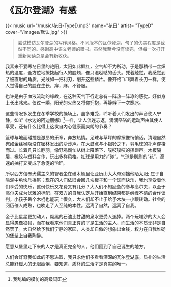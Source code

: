 # 《瓦尔登湖》有感

{{< music url="/music/花日-TypeD.mp3" name="花日" artist= "TypeD" cover="/images/默认.jpg" >}}  

> 尝试模仿瓦尔登湖的写作风格。不同版本的瓦尔登湖，句子的优美程度是截然不同的。感谢高中语文老师的赠书。虽然我至今没有读完，但每一次打开重新阅读总是会有新收获。

我素来不爱寒冬日里的艳阳，太阳如此鲜红，空气却不为所动。于是那稍带一丝炽热的温度，全方位地撩拨起行人的脸颊，像只湿哒哒的舌头。凭着触觉，我感觉到了被直射的角质。光线如一把利刃，削开这些鳞片。像齐格飞飞舞着长刀一样，使人觉得自己的脸在生长，痒，麻，不舒服。

也许是由于血液流动的缘故，在这种天气下行走总有一阵热一阵凉的感觉。好似身上长出冰来。仅过一瞬，阳光的火热又将你拥抱，再静候下一次寒冰。

这些情况多发生在冬季学校的操场上。虽多难受，聆听着人们发出的声音使人宁静，如听《水边的阿迪丽娜》[^1]一样，让人流连忘返，滴滴嗒嗒的运动声由其使人享受，还有什么比得上这发自内心健康而爽朗的节奏？

篮球与地面碰撞是激昂的乐章，奔放热情。足球与草坪的摩擦像悄悄话，清理自然宛如金丝猴隐没在密林发出的沙沙声。在大鼓点与小银铃之下，羽毛球的扑声穿梭而过。长着几只长脖羽，像野鸡慌忙从树上降落下，噗吱噗吱的挥翅声。木板隔层，橡胶与塑料合作，玩出多样风格。扛球是用力的“碰”。气球是刷刷的“花”，高速的抽打又变成了急促的“嘘”。

所以西方信奉犬儒主义的智者坐在破木桶里让亚历山大大帝别挡他晒太阳; 庄子自喻泥中龟快乐摇尾；现在的人们依旧会因几块板子和一个球而快乐，我也享受着他们享受的快乐，这份快乐又花费又有几分？大人们不知疲惫的参与高尔夫，以至于高尔夫成为优雅的标配，在双方的自我认定从开始直到结束都是纠缠不清的合作谈判，小孩子丢个木棍也能玩上很久，大人们却不止于给予木块一小眼转动。社会的阅历催人成熟，也吹走了人至纯的本性。远离了自然，远离了自我。

金子比星星更加动人，黝黑的石油比甘甜的泉水更受人追捧。两个玩堆沙的大人会显得愚蠢狼狈，而在我看来他们真正算的了是生活的主人，而生活的本质无非是自然罢了。大自然给予我们宁静的家园，人类却自傲的想象出金钱，权力在自我堆砌的堡垒上自我陶醉。

愿意从堡里走下来的人才是真正完全的人，他们回到了自己诞生的地方。

人们会好奇我如此的不思进取，我只求他们多看看深深的瓦尔登湖底。质朴的生活总能舒缓人的无限疲倦，要知道，质朴的生活才是真实的唯一。

[^1]: 我乱编的模仿的高级词汇
